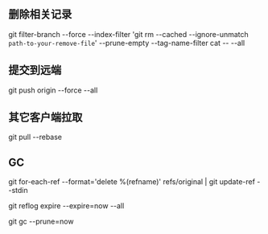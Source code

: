 ## 删除相关记录

git filter-branch --force --index-filter 'git rm --cached --ignore-unmatch `path-to-your-remove-file`' --prune-empty --tag-name-filter cat -- --all

## 提交到远端

git push origin --force --all

## 其它客户端拉取

git pull --rebase

## GC

git for-each-ref --format='delete %(refname)' refs/original | git update-ref --stdin

git reflog expire --expire=now --all

git gc --prune=now
